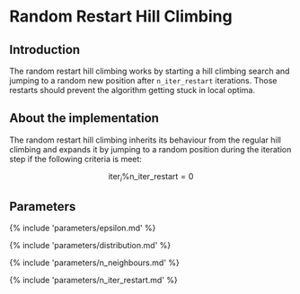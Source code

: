 # Random Restart Hill Climbing


## Introduction

The random restart hill climbing works by starting a hill climbing search and jumping to a random 
new position after `n_iter_restart` iterations. Those restarts should prevent the algorithm getting stuck in local optima.



## About the implementation

The random restart hill climbing inherits its behaviour from the regular hill climbing and 
expands it by jumping to a random position during the iteration step if the following criteria is meet:

$$
\text{iter}_i  \mathrm{\%}  \text{n_iter_restart} = 0
$$



## Parameters

{% include 'parameters/epsilon.md' %}

{% include 'parameters/distribution.md' %}

{% include 'parameters/n_neighbours.md' %}

{% include 'parameters/n_iter_restart.md' %}

